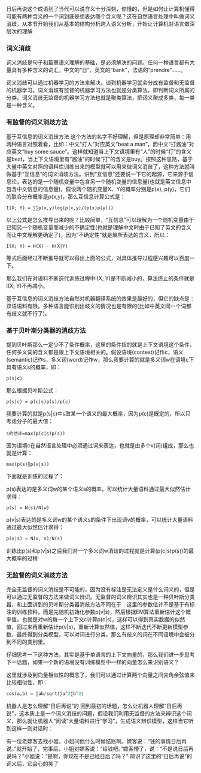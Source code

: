 日后再说这个成语到了当代可以说含义十分深刻，你懂的，但是如何让计算机懂得可能有两种含义的一个词到底是想表达哪个含义呢？这在自然语言处理中叫做词义消歧，从本节开始我们从基本的结构分析跨入语义分析，开始让计算机对语言做深层次的理解 

 


### 词义消歧
词义消歧是句子和篇章语义理解的基础，是必须解决的问题。任何一种语言都有大量具有多种含义的词汇，中文的“日”，英文的“bank”，法语的“prendre”……。

词义消歧可以通过机器学习的方法来解决。谈到机器学习就会分成有监督和无监督的机器学习。词义消歧有监督的机器学习方法也就是分类算法，即判断词义所属的分类。词义消歧无监督的机器学习方法也就是聚类算法，把词义聚成多类，每一类是一种含义。

 

### 有监督的词义消歧方法
基于互信息的词义消歧方法
这个方法的名字不好理解，但是原理却非常简单：用两种语言对照着看，比如：中文“打人”对应英文“beat a man”，而中文“打酱油”对应英文“buy some sauce”。这样就知道当上下文语境里有“人”的时候“打”的含义是beat，当上下文语境里有“酱油”的时候“打”的含义是buy。按照这种思路，基于大量中英文对照的语料库训练出来的模型就可以用来做词义消歧了，这种方法就叫做基于“互信息”的词义消歧方法。讲到“互信息”还要说一下它的起源，它来源于信息论，表达的是一个随机变量中包含另一个随机变量的信息量(也就是英文信息中包含中文信息的信息量)，假设两个随机变量X、Y的概率分别是p(x), p(y)，它们的联合分布概率是p(x,y)，那么互信息计算公式是：
``` 
I(X; Y) = ∑∑p(x,y)log(p(x,y)/(p(x)p(y)))
``` 
以上公式是怎么推导出来的呢？比较简单，“互信息”可以理解为一个随机变量由于已知另一个随机变量而减少的不确定性(也就是理解中文时由于已知了英文的含义而让中文理解更确定了)，因为“不确定性”就是熵所表达的含义，所以：
``` 
I(X; Y) = H(X) - H(X|Y)
``` 
等式后面经过不断推导就可以得出上面的公式，对具体推导过程感兴趣可以百度一下。

那么我们在对语料不断迭代训练过程中I(X; Y)是不断减小的，算法终止的条件就是I(X; Y)不再减小。

基于互信息的词义消歧方法自然对机器翻译系统的效果是最好的，但它的缺点是：双语语料有限，多种语言能识别出歧义的情况也是有限的(比如中英文同一个词都有歧义就不行了)。

 

### 基于贝叶斯分类器的消歧方法
提到贝叶斯那么一定少不了条件概率，这里的条件指的就是上下文语境这个条件，任何多义词的含义都是跟上下文语境相关的。假设语境(context)记作c，语义(semantic)记作s，多义词(word)记作w，那么我要计算的就是多义词w在语境c下具有语义s的概率，即：
``` 
p(s|c)
``` 
那么根据贝叶斯公式：
``` 
p(s|c) = p(c|s)p(s)/p(c)
``` 
我要计算的就是p(s|c)中s取某一个语义的最大概率，因为p(c)是既定的，所以只考虑分子的最大值：
``` 
s的估计=max(p(c|s)p(s))
``` 
因为语境c在自然语言处理中必须通过词来表达，也就是由多个v(词)组成，那么也就是计算：
``` 
max(p(s)∏p(v|s))
``` 


下面就是训练的过程了：

p(s)表达的是多义词w的某个语义s的概率，可以统计大量语料通过最大似然估计求得：
``` 
p(s) = N(s)/N(w)
``` 
p(v|s)表达的是多义词w的某个语义s的条件下出现词v的概率，可以统计大量语料通过最大似然估计求得：
``` py
p(v|s) = N(v, s)/N(s)
``` 
训练出p(s)和p(v|s)之后我们对一个多义词w消歧的过程就是计算(p(c|s)p(s))的最大概率的过程

 

### 无监督的词义消歧方法
完全无监督的词义消歧是不可能的，因为没有标注是无法定义是什么词义的，但是可以通过无监督的方法来做词义辨识。无监督的词义辨识其实也是一种贝叶斯分类器，和上面讲到的贝叶斯分类器消歧方法不同在于：这里的参数估计不是基于有标注的训练预料，而是先随机初始化参数p(v|s)，然后根据EM算法重新估计这个概率值，也就是对w的每一个上下文c计算p(c|s)，这样可以得到真实数据的似然值，回过来再重新估计p(v|s)，重新计算似然值，这样不断迭代不断更新模型参数，最终得到分类模型，可以对词进行分类，那么有歧义的词在不同语境中会被分到不同的类别里。

仔细思考一下这种方法，其实是基于单语言的上下文向量的，那么我们进一步思考下一话题，如果一个新的语境没有训练模型中一样的向量怎么来识别语义？

这里就涉及到向量相似性的概念了，我们可以通过计算两个向量之间夹角余弦值来比较相似性，即：
```py 
cos(a,b) = ∑ab/sqrt(∑a^2∑b^2)
``` 
机器人是怎么理解“日后再说”的
回到最初的话题，怎么让机器人理解“日后再说”，这本质上是一个词义消歧的问题，假设我们利用无监督的方法来辨识这个词义，那么就让机器人“阅读”大量语料进行“学习”，生成语义辨识模型，这样当它听到这样一则对话时：

有一位老嫖客去找小姐，小姐问他什么时候结账啊。嫖客说：“钱的事情日后再说。”就开始了，完事后，小姐对嫖客说：“给钱吧。”嫖客懵了，说：“不是说日后再说吗？”小姐说：“是啊，你现在不是已经日后了吗？”
辨识了这里的“日后再说”的词义后，它会心的笑了